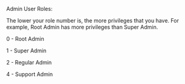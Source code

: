 Admin User Roles:

The lower your role number is, the more privileges that you have. For example, Root Admin has more privileges than Super Admin.

0 - Root Admin

1 - Super Admin

2 - Regular Admin

4 - Support Admin
